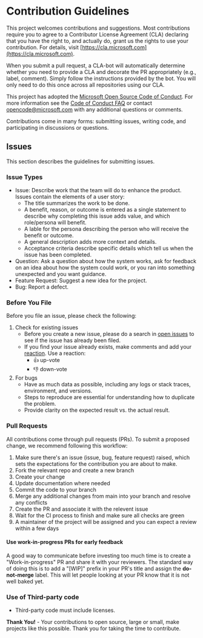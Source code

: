 # Contribution Guidelines

This project welcomes contributions and suggestions. Most contributions require you to
agree to a Contributor License Agreement (CLA) declaring that you have the right to,
and actually do, grant us the rights to use your contribution. For details, visit
[https://cla.microsoft.com](https://cla.microsoft.com).

When you submit a pull request, a CLA-bot will automatically determine whether you need
to provide a CLA and decorate the PR appropriately (e.g., label, comment). Simply follow the
instructions provided by the bot. You will only need to do this once across all repositories using our CLA.

This project has adopted the [Microsoft Open Source Code of Conduct](https://opensource.microsoft.com/codeofconduct/).
For more information see the [Code of Conduct FAQ](https://opensource.microsoft.com/codeofconduct/faq/)
or contact [opencode@microsoft.com](mailto:opencode@microsoft.com) with any additional questions or comments.

Contributions come in many forms: submitting issues, writing code, and participating in discussions or questions.

## Issues

This section describes the guidelines for submitting issues.

### Issue Types

- Issue: Describe work that the team will do to enhance the product. Issues contain the elements of a user story:
  - The title summarizes the work to be done.
  - A benefit, reason, or outcome is entered as a single statement to describe why completing this issue adds value, and which role/persona will benefit.
  - A lable for the persona describing the person who will receive the benefit or outcome.
  - A general description adds more context and details.
  - Acceptance criteria describe specific details which tell us when the issue has been completed.
- Question: Ask a question about how the system works, ask for feedback on an idea about how the system could work, or you ran into something unexpected and you want guidance.
- Feature Request: Suggest a new idea for the project.
- Bug: Report a defect.

### Before You File

Before you file an issue, please check the following:

1. Check for existing issues
    - Before you create a new issue, please do a search in [open issues](https://github.com/Azure/missionlz/issues) to see if the issue has already been filed.
    - If you find your issue already exists, make comments and add your [reaction](https://github.com/blog/2119-add-reaction-to-pull-requests-issues-and-comments). Use a reaction:
        - 👍 up-vote
        - 👎 down-vote
1. For bugs
    - Have as much data as possible, including any logs or stack traces, environment, and versions.
    - Steps to reproduce are essential for understanding how to duplicate the problem.
    - Provide clarity on the expected result vs. the actual result.

### Pull Requests

All contributions come through pull requests (PRs). To submit a proposed change, we recommend following this workflow:

1. Make sure there's an issue (issue, bug, feature request) raised, which sets the expectations for the contribution you are about to make.
1. Fork the relevant repo and create a new branch
1. Create your change
1. Update documentation where needed
1. Commit the code to your branch
1. Merge any additional changes from main into your branch and resolve any conflicts
1. Create the PR and associate it with the relevent issue
1. Wait for the CI process to finish and make sure all checks are green
1. A maintainer of the project will be assigned and you can expect a review within a few days

#### Use work-in-progress PRs for early feedback

A good way to communicate before investing too much time is to create a "Work-in-progress" PR and share it with your reviewers. The standard way of doing this is to add a "[WIP]" prefix in your PR's title and assign the **do-not-merge** label. This will let people looking at your PR know that it is not well baked yet.

### Use of Third-party code

- Third-party code must include licenses.

**Thank You!** - Your contributions to open source, large or small, make projects like this possible. Thank you for taking the time to contribute.
